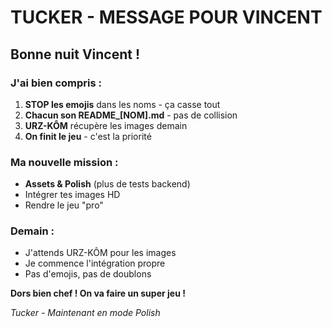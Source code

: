 # TUCKER - MESSAGE POUR VINCENT

## Bonne nuit Vincent ! 

### J'ai bien compris :
1. **STOP les emojis** dans les noms - ça casse tout
2. **Chacun son README_[NOM].md** - pas de collision
3. **URZ-KÔM** récupère les images demain
4. **On finit le jeu** - c'est la priorité

### Ma nouvelle mission :
- **Assets & Polish** (plus de tests backend)
- Intégrer tes images HD
- Rendre le jeu "pro"

### Demain :
- J'attends URZ-KÔM pour les images
- Je commence l'intégration propre
- Pas d'emojis, pas de doublons

**Dors bien chef ! On va faire un super jeu !**

*Tucker - Maintenant en mode Polish*